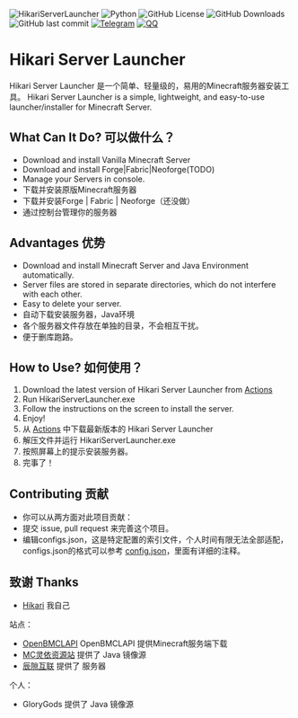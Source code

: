 ![HikariServerLauncher](https://socialify.git.ci/Hikari16665/HikariServerLauncher/image?description=1&font=Inter&forks=1&issues=1&logo=https%3A%2F%2Fgithub.com%2FHikari16665%2FHikariServerLauncher%2Fblob%2Fmain%2FHSL.png%3Fraw%3Dtrue&name=1&owner=1&pattern=Circuit%20Board&pulls=1&stargazers=1&theme=Auto)
![Python](https://img.shields.io/badge/Language-%20Python-blue)
![GitHub License](https://img.shields.io/github/license/Hikari16665/HikariServerLauncher)
![GitHub Downloads](https://img.shields.io/github/downloads/Hikari16665/HikariServerLauncher/total)
![GitHub last commit](https://img.shields.io/github/last-commit/Hikari16665/HikariServerLauncher)
[![Telegram](https://img.shields.io/badge/Chat-Telegram-27A7E7)](https://t.me/hikariserverlauncher)
[![QQ](https://img.shields.io/badge/Chat-QQ-27A7E7)](https://qm.qq.com/q/bUTqWXnwje)
# Hikari Server Launcher
Hikari Server Launcher 是一个简单、轻量级的，易用的Minecraft服务器安装工具。
Hikari Server Launcher is a simple, lightweight, and easy-to-use launcher/installer for Minecraft Server.


## What Can It Do? 可以做什么？
- Download and install Vanilla Minecraft Server
- Download and install Forge|Fabric|Neoforge(TODO)
- Manage your Servers in console.
- 下载并安装原版Minecraft服务器
- 下载并安装Forge | Fabric | Neoforge（还没做）
- 通过控制台管理你的服务器


## Advantages 优势
- Download and install Minecraft Server and Java Environment automatically.
- Server files are stored in separate directories, which do not interfere with each other.
- Easy to delete your server.
- 自动下载安装服务器，Java环境
- 各个服务器文件存放在单独的目录，不会相互干扰。
- 便于删库跑路。


## How to Use? 如何使用？
1. Download the latest version of Hikari Server Launcher from [Actions](https://github.com/Hikari16665/HikariServerLauncher/actions)
2. Run HikariServerLauncher.exe
3. Follow the instructions on the screen to install the server.
4. Enjoy!
1. 从 [Actions](https://github.com/Hikari16665/HikariServerLauncher/actions) 中下载最新版本的 Hikari Server Launcher 
2. 解压文件并运行 HikariServerLauncher.exe
3. 按照屏幕上的提示安装服务器。
4. 完事了！


## Contributing 贡献
- 你可以从两方面对此项目贡献：
- 提交 issue, pull request 来完善这个项目。
- 编辑configs.json，这是特定配置的索引文件，个人时间有限无法全部适配，configs.json的格式可以参考 [config.json](https://github.com/Hikari16665/HikariServerLauncher/blob/main/spconfigs.json)，里面有详细的注释。


## 致谢 Thanks
- [Hikari](https://github.com/Hikari16665) 我自己

站点：
- [OpenBMCLAPI](https://github.com/bangbang93/openbmclapi) OpenBMCLAPI 提供Minecraft服务端下载
- [MC灵依资源站](https://mcres.cn/) 提供了 Java 镜像源
- [辰隙互联](https://www.singsi.cn) 提供了 服务器

个人：
- GloryGods 提供了 Java 镜像源
